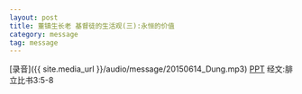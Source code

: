 ```yaml
---
layout: post
title: 董镇生长老 基督徒的生活观(三):永恒的价值
category: message
tag: message
---
```


[录音]({{ site.media_url }}/audio/message/20150614_Dung.mp3)  [PPT](http://1drv.ms/1SfldQO) 经文:腓立比书3:5-8
